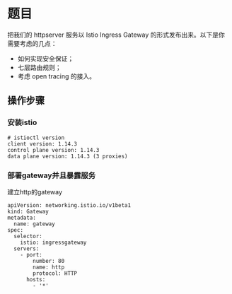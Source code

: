 # 题目
把我们的 httpserver 服务以 Istio Ingress Gateway 的形式发布出来。以下是你需要考虑的几点：

- 如何实现安全保证；
- 七层路由规则；
- 考虑 open tracing 的接入。

## 操作步骤
### 安装istio
```
# istioctl version
client version: 1.14.3
control plane version: 1.14.3
data plane version: 1.14.3 (3 proxies)
```
### 部署gateway并且暴露服务
建立http的gateway
```
apiVersion: networking.istio.io/v1beta1
kind: Gateway
metadata:
  name: gateway
spec:
  selector:
    istio: ingressgateway
  servers:
    - port:
        number: 80
        name: http
        protocol: HTTP
      hosts:
        - '*'
```